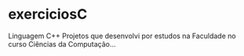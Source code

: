 # exerciciosC
Linguagem C++
Projetos que desenvolvi por estudos na Faculdade no curso Ciências da Computação...
